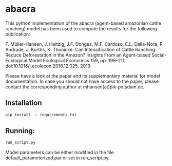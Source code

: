 # abacra

This python implementation of the abacra (agent-based amazonian cattle ranching) model has been used to compute the results for the following publication:

F. Müller-Hansen, J. Heitzig, J.F. Donges, M.F. Cardoso, E.L. Dalla-Nora, P. Andrade, J. Kurths, K. Thonicke:
Can Intensification of Cattle Ranching Reduce Deforestation in the Amazon?
Insights From an Agent-based Social-Ecological Model
Ecological Economics 159, pp. 198–211, doi:10.1016/j.ecolecon.2018.12.025, 2019.

Please have a look at the paper and its supplementary material for model documentation. In case you should not have access to the paper, please contact the corresponding author at mhansen(at)pik-potsdam.de.


## Installation
```bash
pip install -r requirements.txt
```

## Running:

```bash
run_script.py
```

Model parameters can be either modified in the file default_parameterized.par or set in run_script.py.
